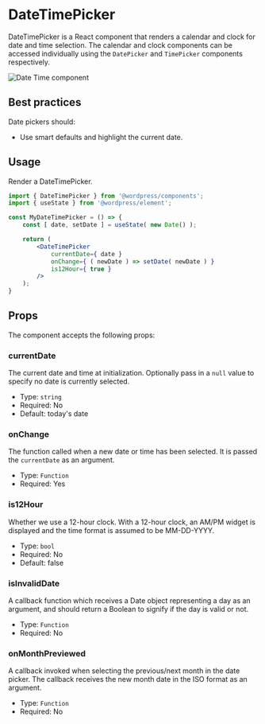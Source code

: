 # DateTimePicker

DateTimePicker is a React component that renders a calendar and clock for date and time selection. The calendar and clock components can be accessed individually using the `DatePicker` and `TimePicker` components respectively.

![Date Time component](https://wordpress.org/gutenberg/files/2019/07/date-time-picker.png)

## Best practices

Date pickers should:

-   Use smart defaults and highlight the current date.

## Usage

Render a DateTimePicker.

```jsx
import { DateTimePicker } from '@wordpress/components';
import { useState } from '@wordpress/element';

const MyDateTimePicker = () => {
	const [ date, setDate ] = useState( new Date() );

	return (
		<DateTimePicker
			currentDate={ date }
			onChange={ ( newDate ) => setDate( newDate ) }
			is12Hour={ true }
		/>
	);
}
```

## Props

The component accepts the following props:

### currentDate

The current date and time at initialization. Optionally pass in a `null` value to specify no date is currently selected.

-   Type: `string`
-   Required: No
-   Default: today's date

### onChange

The function called when a new date or time has been selected. It is passed the `currentDate` as an argument.

-   Type: `Function`
-   Required: Yes

### is12Hour

Whether we use a 12-hour clock. With a 12-hour clock, an AM/PM widget is displayed and the time format is assumed to be MM-DD-YYYY.

-   Type: `bool`
-   Required: No
-   Default: false

### isInvalidDate

A callback function which receives a Date object representing a day as an argument, and should return a Boolean to signify if the day is valid or not.

-   Type: `Function`
-   Required: No

### onMonthPreviewed

A callback invoked when selecting the previous/next month in the date picker. The callback receives the new month date in the ISO format as an argument.

- Type: `Function`
- Required: No
